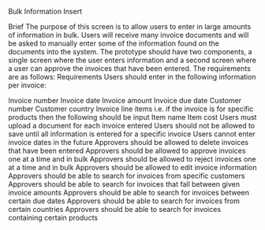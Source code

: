 

Bulk Information Insert

Brief
The purpose of this screen is to allow users to enter in large amounts of information in bulk.  Users will receive many invoice documents and will be asked to manually enter some of the information found on the documents into the system.  The prototype should have two components, a single screen where the user enters information and a second screen where a user can approve the invoices that have been entered.  The requirements are as follows:
Requirements
Users should enter in the following information per invoice:

Invoice number
Invoice date
Invoice amount
Invoice due date
Customer number
Customer country
Invoice line items i.e. if the invoice is for specific products then the following should be input
Item name
Item cost
Users must upload a document for each invoice entered
Users should not be allowed to save until all information is entered for a specific invoice
Users cannot enter invoice dates in the future
Approvers should be allowed to delete invoices that have been entered
Approvers should be allowed to approve invoices one at a time and in bulk
Approvers should be allowed to reject invoices one at a time and in bulk
Approvers should be allowed to edit invoice information
Approvers should be able to search for invoices from specific customers
Approvers should be able to search for invoices that fall between given invoice amounts
Approvers should be able to search for invoices between certain due dates
Approvers should be able to search for invoices from certain countries
Approvers should be able to search for invoices containing certain products


